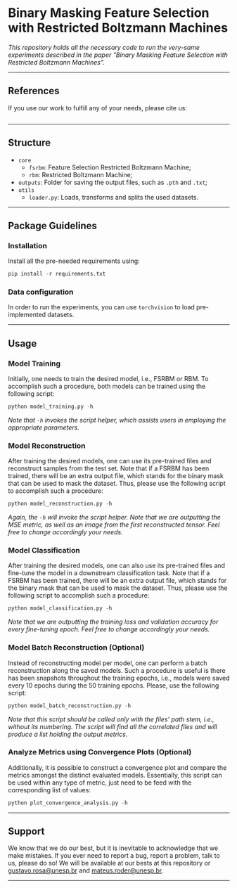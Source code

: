 # Binary Masking Feature Selection with Restricted Boltzmann Machines

*This repository holds all the necessary code to run the very-same experiments described in the paper "Binary Masking Feature Selection with Restricted Boltzmann Machines".*

---

## References

If you use our work to fulfill any of your needs, please cite us:

```
```

---

## Structure

 * `core`
   * `fsrbm`: Feature Selection Restricted Boltzmann Machine;
   * `rbm`: Restricted Boltzmann Machine;
 * `outputs`: Folder for saving the output files, such as `.pth` and `.txt`;
 * `utils`
   * `loader.py`: Loads, transforms and splits the used datasets.
   
---

## Package Guidelines

### Installation

Install all the pre-needed requirements using:

```Python
pip install -r requirements.txt
```

### Data configuration

In order to run the experiments, you can use `torchvision` to load pre-implemented datasets.

---

## Usage

### Model Training

Initially, one needs to train the desired model, i.e., FSRBM or RBM. To accomplish such a procedure, both models can be trained using the following script:

```Python
python model_training.py -h
```

*Note that `-h` invokes the script helper, which assists users in employing the appropriate parameters.*

### Model Reconstruction

After training the desired models, one can use its pre-trained files and reconstruct samples from the test set. Note that if a FSRBM has been trained, there will be an extra output file, which stands for the binary mask that can be used to mask the dataset. Thus, please use the following script to accomplish such a procedure:

```Python
python model_reconstruction.py -h
```

*Again, the `-h` will invoke the script helper. Note that we are outputting the MSE metric, as well as an image from the first reconstructed tensor. Feel free to change accordingly your needs.*

### Model Classification

After training the desired models, one can also use its pre-trained files and fine-tune the model in a downstream classification task. Note that if a FSRBM has been trained, there will be an extra output file, which stands for the binary mask that can be used to mask the dataset. Thus, please use the following script to accomplish such a procedure:

```Python
python model_classification.py -h
```

*Note that we are outputting the training loss and validation accuracy for every fine-tuning epoch. Feel free to change accordingly your needs.*

### Model Batch Reconstruction (Optional)

Instead of reconstructing model per model, one can perform a batch reconstruction along the saved models. Such a procedure is useful is there has been snapshots throughout the training epochs, i.e., models were saved every 10 epochs during the 50 training epochs. Please, use the following script:

```Python
python model_batch_reconstruction.py -h
```

*Note that this script should be called only with the files' path stem, i.e., without its numbering. The script will find all the correlated files and will produce a list holding the output metrics.*

### Analyze Metrics using Convergence Plots (Optional)

Additionally, it is possible to construct a convergence plot and compare the metrics amongst the distinct evaluated models. Essentially, this script can be used within any type of metric, just need to be feed with the corresponding list of values:

```Python
python plot_convergence_analysis.py -h
```

---

## Support

We know that we do our best, but it is inevitable to acknowledge that we make mistakes. If you ever need to report a bug, report a problem, talk to us, please do so! We will be available at our bests at this repository or gustavo.rosa@unesp.br and mateus.roder@unesp.br.

---
